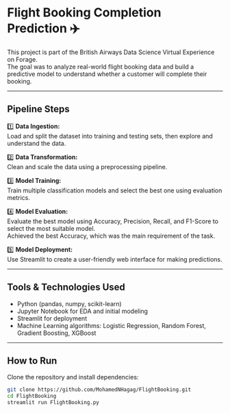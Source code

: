# Flight Booking Completion Prediction ✈️

This project is part of the British Airways Data Science Virtual Experience on Forage.  
The goal was to analyze real-world flight booking data and build a predictive model to understand whether a customer will complete their booking.

---

## Pipeline Steps

1️⃣ **Data Ingestion:**  
Load and split the dataset into training and testing sets, then explore and understand the data.

2️⃣ **Data Transformation:**  
Clean and scale the data using a preprocessing pipeline.

3️⃣ **Model Training:**  
Train multiple classification models and select the best one using evaluation metrics.

4️⃣ **Model Evaluation:**  
Evaluate the best model using Accuracy, Precision, Recall, and F1-Score to select the most suitable model.  
Achieved the best Accuracy, which was the main requirement of the task.

5️⃣ **Model Deployment:**  
Use Streamlit to create a user-friendly web interface for making predictions.

---

## Tools & Technologies Used

- Python (pandas, numpy, scikit-learn)  
- Jupyter Notebook for EDA and initial modeling  
- Streamlit for deployment  
- Machine Learning algorithms: Logistic Regression, Random Forest, Gradient Boosting, XGBoost

---

## How to Run

Clone the repository and install dependencies:

```bash
git clone https://github.com/MohamedNHagag/FlightBooking.git
cd FlightBooking
streamlit run FlightBooking.py


